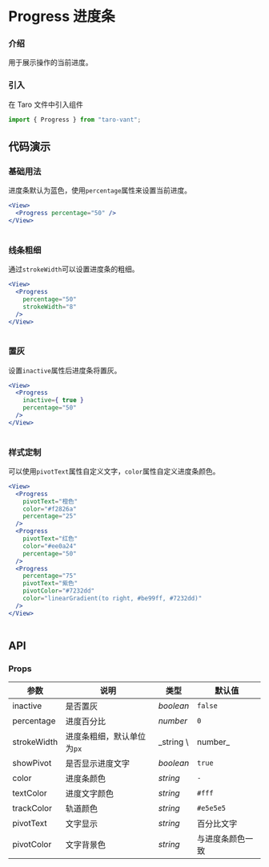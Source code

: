 # Progress 进度条

### 介绍

用于展示操作的当前进度。

### 引入

在 Taro 文件中引入组件

```js
import { Progress } from "taro-vant"; 
```

## 代码演示

### 基础用法

进度条默认为蓝色，使用`percentage`属性来设置当前进度。

```jsx
<View>
  <Progress percentage="50" />
</View>
 
```

### 线条粗细

通过`strokeWidth`可以设置进度条的粗细。

```jsx
<View>
  <Progress
    percentage="50"
    strokeWidth="8"
  />
</View>
 
```

### 置灰

设置`inactive`属性后进度条将置灰。

```jsx
<View>
  <Progress
    inactive={ true }
    percentage="50"
  />
</View>
 
```

### 样式定制

可以使用`pivotText`属性自定义文字，`color`属性自定义进度条颜色。

```jsx
<View>
  <Progress
    pivotText="橙色"
    color="#f2826a"
    percentage="25"
  />
  <Progress
    pivotText="红色"
    color="#ee0a24"
    percentage="50"
  />
  <Progress
    percentage="75"
    pivotText="紫色"
    pivotColor="#7232dd"
    color="linearGradient(to right, #be99ff, #7232dd)"
  />
</View>
 
```

## API

### Props

| 参数          | 说明              | 类型        | 默认值       |
|-------------|-----------------|-----------|-----------|
| inactive    | 是否置灰            | _boolean_ | `false`   |
| percentage  | 进度百分比           | _number_  | `0`       |
| strokeWidth | 进度条粗细，默认单位为`px` | _string \ | number_   | `4px` |
| showPivot   | 是否显示进度文字        | _boolean_ | `true`    |
| color       | 进度条颜色           | _string_  | `-`       |
| textColor   | 进度文字颜色          | _string_  | `#fff`    |
| trackColor  | 轨道颜色            | _string_  | `#e5e5e5` |
| pivotText   | 文字显示            | _string_  | 百分比文字     |
| pivotColor  | 文字背景色           | _string_  | 与进度条颜色一致  |
